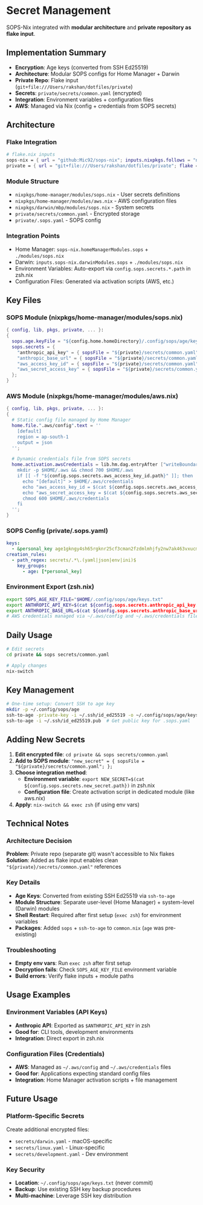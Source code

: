 # Secret Management

SOPS-Nix integrated with **modular architecture** and **private repository as flake input**.

## Implementation Summary

- **Encryption**: Age keys (converted from SSH Ed25519)
- **Architecture**: Modular SOPS configs for Home Manager + Darwin
- **Private Repo**: Flake input (`git+file:///Users/rakshan/dotfiles/private`)
- **Secrets**: `private/secrets/common.yaml` (encrypted)
- **Integration**: Environment variables + configuration files
- **AWS**: Managed via Nix (config + credentials from SOPS secrets)

## Architecture

### Flake Integration
```nix
# flake.nix inputs
sops-nix = { url = "github:Mic92/sops-nix"; inputs.nixpkgs.follows = "nixpkgs"; };
private = { url = "git+file:///Users/rakshan/dotfiles/private"; flake = false; };
```

### Module Structure
- `nixpkgs/home-manager/modules/sops.nix` - User secrets definitions
- `nixpkgs/home-manager/modules/aws.nix` - AWS configuration files
- `nixpkgs/darwin/mbp/modules/sops.nix` - System secrets
- `private/secrets/common.yaml` - Encrypted storage
- `private/.sops.yaml` - SOPS config

### Integration Points
- Home Manager: `sops-nix.homeManagerModules.sops` + `./modules/sops.nix`
- Darwin: `inputs.sops-nix.darwinModules.sops` + `./modules/sops.nix`
- Environment Variables: Auto-export via `config.sops.secrets.*.path` in zsh.nix
- Configuration Files: Generated via activation scripts (AWS, etc.)

## Key Files

### SOPS Module (nixpkgs/home-manager/modules/sops.nix)
```nix
{ config, lib, pkgs, private, ... }:
{
  sops.age.keyFile = "${config.home.homeDirectory}/.config/sops/age/keys.txt";
  sops.secrets = {
    "anthropic_api_key" = { sopsFile = "${private}/secrets/common.yaml"; };
    "anthropic_base_url" = { sopsFile = "${private}/secrets/common.yaml"; };
    "aws_access_key_id" = { sopsFile = "${private}/secrets/common.yaml"; };
    "aws_secret_access_key" = { sopsFile = "${private}/secrets/common.yaml"; };
  };
}
```

### AWS Module (nixpkgs/home-manager/modules/aws.nix)
```nix
{ config, lib, pkgs, private, ... }:
{
  # Static config file managed by Home Manager
  home.file.".aws/config".text = ''
    [default]
    region = ap-south-1
    output = json
  '';

  # Dynamic credentials file from SOPS secrets
  home.activation.awsCredentials = lib.hm.dag.entryAfter ["writeBoundary"] ''
    mkdir -p $HOME/.aws && chmod 700 $HOME/.aws
    if [[ -f "${config.sops.secrets.aws_access_key_id.path}" ]]; then
      echo "[default]" > $HOME/.aws/credentials
      echo "aws_access_key_id = $(cat ${config.sops.secrets.aws_access_key_id.path})" >> $HOME/.aws/credentials
      echo "aws_secret_access_key = $(cat ${config.sops.secrets.aws_secret_access_key.path})" >> $HOME/.aws/credentials
      chmod 600 $HOME/.aws/credentials
    fi
  '';
}
```

### SOPS Config (private/.sops.yaml)
```yaml
keys:
  - &personal_key age1gkngy4sh65rgknr25cf3cman2fzdmlmhjfy2nw7ak463vxucmqcq5jttgm
creation_rules:
  - path_regex: secrets/.*\.(yaml|json|env|ini)$
    key_groups:
      - age: [*personal_key]
```

### Environment Export (zsh.nix)
```bash
export SOPS_AGE_KEY_FILE="$HOME/.config/sops/age/keys.txt"
export ANTHROPIC_API_KEY=$(cat ${config.sops.secrets.anthropic_api_key.path})
export ANTHROPIC_BASE_URL=$(cat ${config.sops.secrets.anthropic_base_url.path})
# AWS credentials managed via ~/.aws/config and ~/.aws/credentials files (see modules/aws.nix)
```

## Daily Usage

```bash
# Edit secrets
cd private && sops secrets/common.yaml

# Apply changes
nix-switch
```

## Key Management

```bash
# One-time setup: Convert SSH to age key
mkdir -p ~/.config/sops/age
ssh-to-age -private-key -i ~/.ssh/id_ed25519 -o ~/.config/sops/age/keys.txt
ssh-to-age -i ~/.ssh/id_ed25519.pub  # Get public key for .sops.yaml
```

## Adding New Secrets

1. **Edit encrypted file**: `cd private && sops secrets/common.yaml`
2. **Add to SOPS module**: `"new_secret" = { sopsFile = "${private}/secrets/common.yaml"; };`
3. **Choose integration method**:
   - **Environment variable**: `export NEW_SECRET=$(cat ${config.sops.secrets.new_secret.path})` in zsh.nix
   - **Configuration file**: Create activation script in dedicated module (like aws.nix)
4. **Apply**: `nix-switch && exec zsh` (if using env vars)

## Technical Notes

### Architecture Decision
**Problem**: Private repo (separate git) wasn't accessible to Nix flakes
**Solution**: Added as flake input enables clean `"${private}/secrets/common.yaml"` references

### Key Details
- **Age Keys**: Converted from existing SSH Ed25519 via `ssh-to-age`
- **Module Structure**: Separate user-level (Home Manager) + system-level (Darwin) modules
- **Shell Restart**: Required after first setup (`exec zsh`) for environment variables
- **Packages**: Added `sops` + `ssh-to-age` to `common.nix` (`age` was pre-existing)

### Troubleshooting
- **Empty env vars**: Run `exec zsh` after first setup
- **Decryption fails**: Check `SOPS_AGE_KEY_FILE` environment variable
- **Build errors**: Verify flake inputs + module paths

## Usage Examples

### Environment Variables (API Keys)
- **Anthropic API**: Exported as `$ANTHROPIC_API_KEY` in zsh
- **Good for**: CLI tools, development environments
- **Integration**: Direct export in zsh.nix

### Configuration Files (Credentials)
- **AWS**: Managed as `~/.aws/config` and `~/.aws/credentials` files
- **Good for**: Applications expecting standard config files
- **Integration**: Home Manager activation scripts + file management

## Future Usage

### Platform-Specific Secrets
Create additional encrypted files:
- `secrets/darwin.yaml` - macOS-specific
- `secrets/linux.yaml` - Linux-specific
- `secrets/development.yaml` - Dev environment

### Key Security
- **Location**: `~/.config/sops/age/keys.txt` (never commit)
- **Backup**: Use existing SSH key backup procedures
- **Multi-machine**: Leverage SSH key distribution
